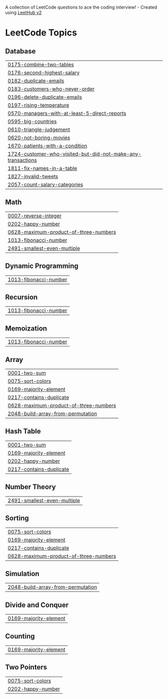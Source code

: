 A collection of LeetCode questions to ace the coding interview! - Created using [LeetHub v2](https://github.com/arunbhardwaj/LeetHub-2.0)
<!---LeetCode Topics Start-->
# LeetCode Topics
## Database
|  |
| ------- |
| [0175-combine-two-tables](https://github.com/tsionawitworkneh/competitive-programming/tree/master/0175-combine-two-tables) |
| [0176-second-highest-salary](https://github.com/tsionawitworkneh/competitive-programming/tree/master/0176-second-highest-salary) |
| [0182-duplicate-emails](https://github.com/tsionawitworkneh/competitive-programming/tree/master/0182-duplicate-emails) |
| [0183-customers-who-never-order](https://github.com/tsionawitworkneh/competitive-programming/tree/master/0183-customers-who-never-order) |
| [0196-delete-duplicate-emails](https://github.com/tsionawitworkneh/competitive-programming/tree/master/0196-delete-duplicate-emails) |
| [0197-rising-temperature](https://github.com/tsionawitworkneh/competitive-programming/tree/master/0197-rising-temperature) |
| [0570-managers-with-at-least-5-direct-reports](https://github.com/tsionawitworkneh/competitive-programming/tree/master/0570-managers-with-at-least-5-direct-reports) |
| [0595-big-countries](https://github.com/tsionawitworkneh/competitive-programming/tree/master/0595-big-countries) |
| [0610-triangle-judgement](https://github.com/tsionawitworkneh/competitive-programming/tree/master/0610-triangle-judgement) |
| [0620-not-boring-movies](https://github.com/tsionawitworkneh/competitive-programming/tree/master/0620-not-boring-movies) |
| [1670-patients-with-a-condition](https://github.com/tsionawitworkneh/competitive-programming/tree/master/1670-patients-with-a-condition) |
| [1724-customer-who-visited-but-did-not-make-any-transactions](https://github.com/tsionawitworkneh/competitive-programming/tree/master/1724-customer-who-visited-but-did-not-make-any-transactions) |
| [1811-fix-names-in-a-table](https://github.com/tsionawitworkneh/competitive-programming/tree/master/1811-fix-names-in-a-table) |
| [1827-invalid-tweets](https://github.com/tsionawitworkneh/competitive-programming/tree/master/1827-invalid-tweets) |
| [2057-count-salary-categories](https://github.com/tsionawitworkneh/competitive-programming/tree/master/2057-count-salary-categories) |
## Math
|  |
| ------- |
| [0007-reverse-integer](https://github.com/tsionawitworkneh/competitive-programming/tree/master/0007-reverse-integer) |
| [0202-happy-number](https://github.com/tsionawitworkneh/competitive-programming/tree/master/0202-happy-number) |
| [0628-maximum-product-of-three-numbers](https://github.com/tsionawitworkneh/competitive-programming/tree/master/0628-maximum-product-of-three-numbers) |
| [1013-fibonacci-number](https://github.com/tsionawitworkneh/competitive-programming/tree/master/1013-fibonacci-number) |
| [2491-smallest-even-multiple](https://github.com/tsionawitworkneh/competitive-programming/tree/master/2491-smallest-even-multiple) |
## Dynamic Programming
|  |
| ------- |
| [1013-fibonacci-number](https://github.com/tsionawitworkneh/competitive-programming/tree/master/1013-fibonacci-number) |
## Recursion
|  |
| ------- |
| [1013-fibonacci-number](https://github.com/tsionawitworkneh/competitive-programming/tree/master/1013-fibonacci-number) |
## Memoization
|  |
| ------- |
| [1013-fibonacci-number](https://github.com/tsionawitworkneh/competitive-programming/tree/master/1013-fibonacci-number) |
## Array
|  |
| ------- |
| [0001-two-sum](https://github.com/tsionawitworkneh/competitive-programming/tree/master/0001-two-sum) |
| [0075-sort-colors](https://github.com/tsionawitworkneh/competitive-programming/tree/master/0075-sort-colors) |
| [0169-majority-element](https://github.com/tsionawitworkneh/competitive-programming/tree/master/0169-majority-element) |
| [0217-contains-duplicate](https://github.com/tsionawitworkneh/competitive-programming/tree/master/0217-contains-duplicate) |
| [0628-maximum-product-of-three-numbers](https://github.com/tsionawitworkneh/competitive-programming/tree/master/0628-maximum-product-of-three-numbers) |
| [2048-build-array-from-permutation](https://github.com/tsionawitworkneh/competitive-programming/tree/master/2048-build-array-from-permutation) |
## Hash Table
|  |
| ------- |
| [0001-two-sum](https://github.com/tsionawitworkneh/competitive-programming/tree/master/0001-two-sum) |
| [0169-majority-element](https://github.com/tsionawitworkneh/competitive-programming/tree/master/0169-majority-element) |
| [0202-happy-number](https://github.com/tsionawitworkneh/competitive-programming/tree/master/0202-happy-number) |
| [0217-contains-duplicate](https://github.com/tsionawitworkneh/competitive-programming/tree/master/0217-contains-duplicate) |
## Number Theory
|  |
| ------- |
| [2491-smallest-even-multiple](https://github.com/tsionawitworkneh/competitive-programming/tree/master/2491-smallest-even-multiple) |
## Sorting
|  |
| ------- |
| [0075-sort-colors](https://github.com/tsionawitworkneh/competitive-programming/tree/master/0075-sort-colors) |
| [0169-majority-element](https://github.com/tsionawitworkneh/competitive-programming/tree/master/0169-majority-element) |
| [0217-contains-duplicate](https://github.com/tsionawitworkneh/competitive-programming/tree/master/0217-contains-duplicate) |
| [0628-maximum-product-of-three-numbers](https://github.com/tsionawitworkneh/competitive-programming/tree/master/0628-maximum-product-of-three-numbers) |
## Simulation
|  |
| ------- |
| [2048-build-array-from-permutation](https://github.com/tsionawitworkneh/competitive-programming/tree/master/2048-build-array-from-permutation) |
## Divide and Conquer
|  |
| ------- |
| [0169-majority-element](https://github.com/tsionawitworkneh/competitive-programming/tree/master/0169-majority-element) |
## Counting
|  |
| ------- |
| [0169-majority-element](https://github.com/tsionawitworkneh/competitive-programming/tree/master/0169-majority-element) |
## Two Pointers
|  |
| ------- |
| [0075-sort-colors](https://github.com/tsionawitworkneh/competitive-programming/tree/master/0075-sort-colors) |
| [0202-happy-number](https://github.com/tsionawitworkneh/competitive-programming/tree/master/0202-happy-number) |
<!---LeetCode Topics End-->